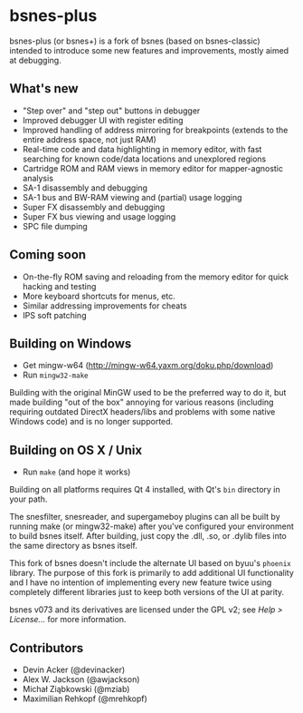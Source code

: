 ﻿# bsnes-plus

bsnes-plus (or bsnes+) is a fork of bsnes (based on bsnes-classic) intended to
introduce some new features and improvements, mostly aimed at debugging.

## What's new

- "Step over" and "step out" buttons in debugger
- Improved debugger UI with register editing
- Improved handling of address mirroring for breakpoints (extends to the entire address space, not just RAM)
- Real-time code and data highlighting in memory editor, with fast searching for known code/data locations and unexplored regions
- Cartridge ROM and RAM views in memory editor for mapper-agnostic analysis
- SA-1 disassembly and debugging
- SA-1 bus and BW-RAM viewing and (partial) usage logging
- Super FX disassembly and debugging
- Super FX bus viewing and usage logging
- SPC file dumping

## Coming soon

- On-the-fly ROM saving and reloading from the memory editor for quick hacking and testing
- More keyboard shortcuts for menus, etc.
- Similar addressing improvements for cheats
- IPS soft patching

## Building on Windows

- Get mingw-w64 (http://mingw-w64.yaxm.org/doku.php/download)
- Run `mingw32-make`

Building with the original MinGW used to be the preferred way to do it, but made building "out of the box" annoying for various reasons (including requiring outdated DirectX headers/libs and problems with some native Windows code) and is no longer supported. 

## Building on OS X / Unix

- Run `make` (and hope it works)

Building on all platforms requires Qt 4 installed, with Qt's `bin` directory in your path.

The snesfilter, snesreader, and supergameboy plugins can all be built by running make (or mingw32-make) after you've configured your environment to build bsnes itself.
After building, just copy the .dll, .so, or .dylib files into the same directory as bsnes itself.

This fork of bsnes doesn't include the alternate UI based on byuu's `phoenix` library. The purpose of this fork is primarily to add additional UI functionality and I have no intention of implementing every new feature twice using completely different libraries just to keep both versions of the UI at parity.

bsnes v073 and its derivatives are licensed under the GPL v2; see *Help > License...* for more information.

## Contributors

- Devin Acker (@devinacker)
- Alex W. Jackson (@awjackson)
- Michał Ziąbkowski (@mziab)
- Maximilian Rehkopf (@mrehkopf)
